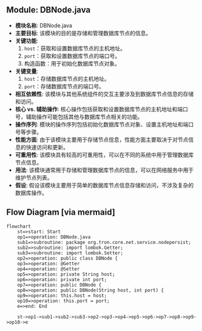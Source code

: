 ## Module: DBNode.java
- **模块名称**: DBNode.java
- **主要目标**: 该模块的目的是存储和管理数据库节点的信息。
- **关键功能**: 
   1. `host`：获取和设置数据库节点的主机地址。
   2. `port`：获取和设置数据库节点的端口号。
   3. 构造函数：用于初始化数据库节点对象。
- **关键变量**: 
   1. `host`：存储数据库节点的主机地址。
   2. `port`：存储数据库节点的端口号。
- **相互依赖性**: 该模块与其他系统组件的交互主要涉及到数据库节点信息的存储和访问。
- **核心 vs. 辅助操作**: 核心操作包括获取和设置数据库节点的主机地址和端口号，辅助操作可能包括其他与数据库节点相关的功能。
- **操作序列**: 模块的操作序列包括初始化数据库节点对象、设置主机地址和端口号等步骤。
- **性能方面**: 由于该模块主要用于存储节点信息，性能方面主要取决于对节点信息的快速访问和更新。
- **可重用性**: 该模块具有较高的可重用性，可以在不同的系统中用于管理数据库节点信息。
- **用法**: 该模块通常用于存储和管理数据库节点的信息，可以在网络服务中用于维护节点列表。
- **假设**: 假设该模块主要用于简单的数据库节点信息存储和访问，不涉及复杂的数据库操作。
## Flow Diagram [via mermaid]
```mermaid
flowchart
    st=>start: Start
    op1=>operation: DBNode.java
    sub1=>subroutine: package org.tron.core.net.service.nodepersist;
    sub2=>subroutine: import lombok.Getter;
    sub3=>subroutine: import lombok.Setter;
    op2=>operation: public class DBNode {
    op3=>operation: @Getter
    op4=>operation: @Setter
    op5=>operation: private String host;
    op6=>operation: private int port;
    op7=>operation: public DBNode {
    op8=>operation: public DBNode(String host, int port) {
    op9=>operation: this.host = host;
    op10=>operation: this.port = port;
    e=>end: End

    st->op1->sub1->sub2->sub3->op2->op3->op4->op5->op6->op7->op8->op9->op10->e
```
